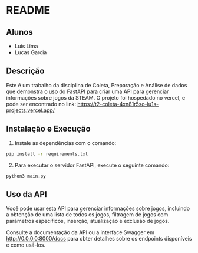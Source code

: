 # README

## Alunos

- Luís Lima
- Lucas Garcia

## Descrição

Este é um trabalho da disciplina de Coleta, Preparação e Análise de dados que demonstra o uso do FastAPI para criar uma API para gerenciar informações sobre jogos da STEAM.
O projeto foi hospedado no vercel, e pode ser encontrado no link: https://t2-coleta-4xn81r5so-lu1s-projects.vercel.app/


## Instalação e Execução

1. Instale as dependências com o comando:

```bash
pip install -r requirements.txt
```

2. Para executar o servidor FastAPI, execute o seguinte comando:

```bash
python3 main.py
```

## Uso da API

Você pode usar esta API para gerenciar informações sobre jogos, incluindo a obtenção de uma lista de todos os jogos, filtragem de jogos com parâmetros específicos, inserção, atualização e exclusão de jogos.

Consulte a documentação da API ou a interface Swagger em http://0.0.0.0:8000/docs para obter detalhes sobre os endpoints disponíveis e como usá-los.
